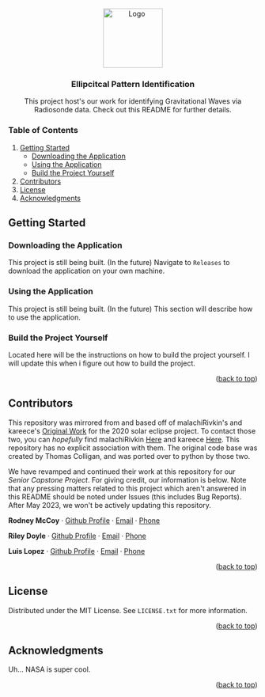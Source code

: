 <a name="readme-top"></a>




<!-- PROJECT LOGO -->
<br />
<div align="center">
  <a href="https://github.com/RodneyMcCoy/elliptical-pattern-identification">
    <img src="https://github.com/RodneyMcCoy/elliptical-pattern-identification/blob/master/res/logo.ico" alt="Logo" width="120">
  </a>

<h3 align="center">Ellipcitcal Pattern Identification</h3>

  <p align="center">
    This project host's our work for identifying Gravitational Waves via Radiosonde data. Check out this README for further details.
  </p>
</div>



<!-- TABLE OF CONTENTS -->

### Table of Contents
<ol>
  <li>
    <a href="#getting-started">Getting Started</a>
    <ul>
      <li><a href="#downloading-the-application"> Downloading the Application</li>
      <li><a href="#using-the-application"> Using the Application </li>
      <li><a href="#build-the-project-yourself"> Build the Project Yourself</li>
    </ul>
  </li>
  <li><a href="#contributors">Contributors</a></li>
  <li><a href="#license">License</a></li>
  <li><a href="#acknowledgments">Acknowledgments</a></li>
</ol>






<!-- GETTING STARTED -->
## Getting Started

<!-- DOWNLOADING THE APPLICATION -->
### Downloading the Application

This project is still being built. (In the future) Navigate to `Releases` to download the application on your own machine.



### Using the Application

This project is still being built. (In the future) This section will describe how to use the application.



### Build the Project Yourself

Located here will be the instructions on how to build the project yourself. I will update this when i figure out how to build the project.



<p align="right">(<a href="#readme-top">back to top</a>)</p>



<!-- utilityScripts:
	this directory contains a variety of programs I have created to test ideas, learn analysis 	techniques, and troubleshoot problems. None are essential for analysis, but provide some insight to the evolution of the main analysis script. It also contains the original hodograph code from Thomas Colligan that I ported over to Python. -->


<!-- CONTRIBUTORS -->
## Contributors

This repository was mirrored from and based off of malachiRivkin's and kareece's [Original Work](https://github.com/malachiRivkin/hodographAnalysis) for the 2020 solar eclipse project. To contact those two, you can *hopefully* find malachiRivkin [Here](https://github.com/malachiRivkin) and kareece [Here](https://github.com/kareece). This repository has no explicit association with them. The original code base was created by Thomas Colligan, and was ported over to python by those two.

We have revamped and continued their work at this repository for our *Senior Capstone Project*. For giving credit, our information is below. Note that any pressing matters related to this project which aren't answered in this README should be noted under Issues (this includes Bug Reports). After May 2023, we won't be actively updating this repository.


**Rodney McCoy** &middot;
[Github Profile](https://github.com/RodneyMcCoy) &middot;
[Email](rbmj2001@outlook.com) &middot;
[Phone](208-860-4186)




**Riley Doyle** &middot;
[Github Profile](https://www.example.com/) &middot;
[Email](doyl1482@vandals.uidaho.edu) &middot;
[Phone](805-850-8594)




**Luis Lopez** &middot;
[Github Profile](https://www.example.com/) &middot;
[Email](lope9245@vandals.uidaho.edu) &middot;
[Phone](208-320-2344)


<p align="right">(<a href="#readme-top">back to top</a>)</p>



<!-- LICENSE -->
## License

Distributed under the MIT License. See `LICENSE.txt` for more information.

<p align="right">(<a href="#readme-top">back to top</a>)</p>





<!-- ACKNOWLEDGMENTS -->
## Acknowledgments

Uh... NASA is super cool.

<p align="right">(<a href="#readme-top">back to top</a>)</p>
